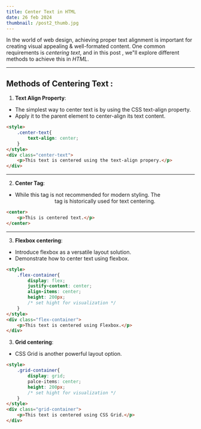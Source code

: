 ```yaml
---
title: Center Text in HTML
date: 26 feb 2024
thumbnail: /post2_thumb.jpg
---
```


In the world of web design, achieving proper text alignment is important for creating visual appealing & well-formated content.
One common requirements is *centering  text*, and in this post , we"ll explore different methods to achieve this in *HTML*. 

---


## Methods of Centering Text :

1. **Text Align Property**:
- The simplest way to center text is by using the CSS text-align property.
- Apply it to the parent element to center-align its text content.

```html
<style>
    .center-text{
        text-align: center;
    }
</style>
<div class="center-text">
    <p>This text is centered using the text-align propery.</p>
</div>
```

---

2. **Center Tag**:
- While this tag is not recommended for modern styling. The <center> tag is historically used for text centering.

```html
<center>
    <p>This is centered text.</p>
</center>
```

---

3. **Flexbox centering**:
- Introduce flexbox as a versatile layout solution.
- Demonstrate how to center text using flexbox.

```html
<style>
    .flex-container{
        display: flex;
        justify-content: center;
        align-items: center;
        height: 200px;
        /* set hight for visualization */
    }
</style>
<div class="flex-container">
    <p>This text is centered using Flexbox.</p>
</div>
```

3. **Grid centering**:
- CSS Grid is another powerful layout option.

```html
<style>
    .grid-container{
        display: grid;
        palce-items: center;
        height: 200px;
        /* set hight for visualization */
    }
</style>
<div class="grid-container">
    <p>This text is centered using CSS Grid.</p>
</div>
```

